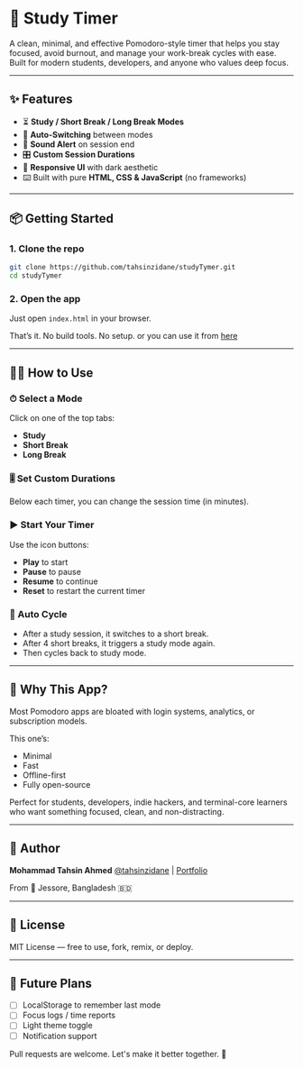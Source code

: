 # 🧠 Study Timer

A clean, minimal, and effective Pomodoro-style timer that helps you stay focused, avoid burnout, and manage your work-break cycles with ease. Built for modern students, developers, and anyone who values deep focus.

---

## ✨ Features

* ⏳ **Study / Short Break / Long Break Modes**
* 🔁 **Auto-Switching** between modes
* 🔔 **Sound Alert** on session end
* 🎛️ **Custom Session Durations**
* 🧭 **Responsive UI** with dark aesthetic
* ⌨️ Built with pure **HTML, CSS & JavaScript** (no frameworks)

---

## 📦 Getting Started

### 1. **Clone the repo**

```bash
git clone https://github.com/tahsinzidane/studyTymer.git
cd studyTymer
```

### 2. **Open the app**

Just open `index.html` in your browser.

That’s it. No build tools. No setup. or you can use it from [here](https://tahsinzidane.github.io/studyTymer/)

---

## 🧑‍💻 How to Use

### ⏱ Select a Mode

Click on one of the top tabs:

* **Study**
* **Short Break**
* **Long Break**

### 🎚 Set Custom Durations

Below each timer, you can change the session time (in minutes).

### ▶️ Start Your Timer

Use the icon buttons:

* **Play** to start
* **Pause** to pause
* **Resume** to continue
* **Reset** to restart the current timer

### 🔁 Auto Cycle

* After a study session, it switches to a short break.
* After 4 short breaks, it triggers a study mode again.
* Then cycles back to study mode.

---

## 🤔 Why This App?

Most Pomodoro apps are bloated with login systems, analytics, or subscription models.

This one’s:

* Minimal
* Fast
* Offline-first
* Fully open-source

Perfect for students, developers, indie hackers, and terminal-core learners who want something focused, clean, and non-distracting.

---

## 👤 Author

**Mohammad Tahsin Ahmed**
[@tahsinzidane](https://github.com/tahsinzidane) | [Portfolio](https://tahsinzidane.netlify.app/)

From 📍 Jessore, Bangladesh 🇧🇩

---

## 📜 License

MIT License — free to use, fork, remix, or deploy.

---

## 🚀 Future Plans

* [ ] LocalStorage to remember last mode
* [ ] Focus logs / time reports
* [ ] Light theme toggle
* [ ] Notification support

Pull requests are welcome. Let's make it better together. 💪
